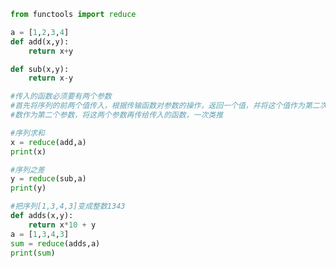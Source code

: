 
<BlogInfo id="990" title="3.reduce函数" author="白日梦想猿" pv=0 read_times=0 pre_cost_time="0分19秒" category="高阶函数" tag_list="['高阶函数']" create_time="2020.05.25 13:33:51" update_time="2020.05.25 13:46:05" />

```python
from functools import reduce

a = [1,2,3,4]
def add(x,y):
    return x+y

def sub(x,y):
    return x-y

#传入的函数必须要有两个参数
#首先将序列的前两个值传入，根据传输函数对参数的操作，返回一个值，并将这个值作为第二次map操作的一个参量，从序列读入第三个
#数作为第二个参数，将这两个参数再传给传入的函数，一次类推

#序列求和
x = reduce(add,a)
print(x)

#序列之差
y = reduce(sub,a)
print(y)

#把序列[1,3,4,3]变成整数1343
def adds(x,y):
    return x*10 + y
a = [1,3,4,3]
sum = reduce(adds,a)
print(sum)






```
